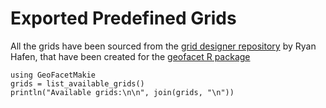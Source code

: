 # Exported Predefined Grids

All the grids have been sourced from the [grid designer repository](https://github.com/hafen/grid-designer) by Ryan Hafen, that have been created for the [geofacet R package](https://hafen.github.io/geofacet/)

```@example
using GeoFacetMakie
grids = list_available_grids()
println("Available grids:\n\n", join(grids, "\n"))
```
